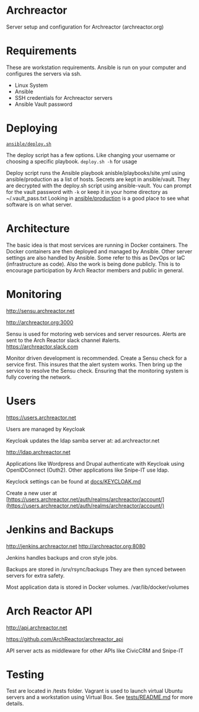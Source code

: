 # Archreactor

Server setup and configuration for Archreactor (archreactor.org)

# Requirements

These are workstation requirements. Ansible is run on your computer and configures the servers via ssh.

- Linux System
- Ansible
- SSH credentials for Archreactor servers
- Ansible Vault password

# Deploying

[`ansible/deploy.sh`](ansible/deploy.sh)

The deploy script has a few options. Like changing your username or choosing a specific playbook. `deploy.sh -h` for usage

Deploy script runs the Ansible playbook anisble/playbooks/site.yml using ansible/production as a list of hosts.
Secrets are kept in ansible/vault. They are decrypted with the deploy.sh script using ansible-vault. You can prompt for the vault password with `-k` or keep it in your home directory as ~/.vault_pass.txt
Looking in [ansible/production](ansible/production) is a good place to see what software is on what server.

# Architecture

The basic idea is that most services are running in Docker containers. The Docker containers are then deployed and managed by Ansible. Other server settings are also handled by Ansible. Some refer to this as DevOps or IaC (infrastructure as code). Also the work is being done publicly. This is to encourage participation by Arch Reactor members and public in general.

# Monitoring

http://sensu.archreactor.net

http://archreactor.org:3000

Sensu is used for motoring web services and server resources. Alerts are sent to the Arch Reactor slack channel #alerts. https://archreactor.slack.com

Monitor driven development is recommended. Create a Sensu check for a service first. This insures that the alert system works. Then bring up the service to resolve the Sensu check. Ensuring that the monitoring system is fully covering the network.

# Users

https://users.archreactor.net

Users are managed by Keycloak

Keycloak updates the ldap samba server at: ad.archreactor.net

http://ldap.archreactor.net

Applications like Wordpress and Drupal authenticate with Keycloak using OpenIDConnect (Outh2). Other applications like Snipe-IT use ldap.

Keyclock settings can be found at [docs/KEYCLOAK.md](docs/KEYCLOAK.md)

Create a new user at [https://users.archreactor.net/auth/realms/archreactor/account/](https://users.archreactor.net/auth/realms/archreactor/account/)

# Jenkins and Backups

http://jenkins.archreactor.net
http://archreactor.org:8080

Jenkins handles backups and cron style jobs.

Backups are stored in /srv/rsync/backups
They are then synced between servers for extra safety.

Most application data is stored in Docker volumes. /var/lib/docker/volumes

# Arch Reactor API

http://api.archreactor.net

https://github.com/ArchReactor/archreactor_api

API server acts as middleware for other APIs like CivicCRM and Snipe-IT

# Testing

Test are located in /tests folder. Vagrant is used to launch virtual Ubuntu servers and a workstation using Virtual Box. See [tests/README.md](tests/README.md) for more details.
